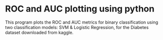 # ROC and AUC plotting using python
This program plots the ROC and AUC metrics for binary classification using two classification models: SVM & Logistic Regression, for the Diabetes dataset downloaded from kaggle.
